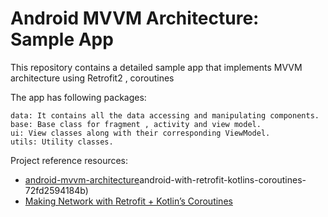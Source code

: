 # Android MVVM Architecture: Sample App
This repository contains a detailed sample app that implements MVVM architecture using Retrofit2 , coroutines  



The app has following packages:

    data: It contains all the data accessing and manipulating components.
    base: Base class for fragment , activity and view model.
    ui: View classes along with their corresponding ViewModel.
    utils: Utility classes.
   
Project reference resources:

 * [android-mvvm-architecture](https://github.com/MindorksOpenSource/android-mvvm-architecture)android-with-retrofit-kotlins-coroutines-        72fd2594184b)
 * [Making Network  with Retrofit + Kotlin’s Coroutines](https://medium.com/hacktive-devs/making-network-calls-on-android-with-retrofit-kotlins-coroutines-72fd2594184b)
 


